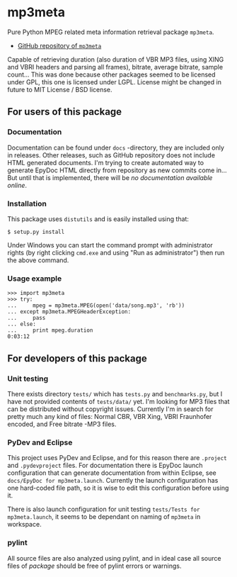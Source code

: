 mp3meta
========

Pure Python MPEG related meta information retrieval package `mp3meta`.

 * [GitHub repository of `mp3meta`](http://github.com/Ciantic/mp3meta.git)

Capable of retrieving duration (also duration of VBR MP3 files, using XING and 
VBRI headers and parsing all frames), bitrate, average bitrate, sample count... 
This was done because other packages seemed to be licensed under GPL, this one 
is licensed under LGPL. License might be changed in future to MIT License / BSD 
license.

## For users of this package

### Documentation

Documentation can be found under `docs` -directory, they are included only
in releases. Other releases, such as GitHub repository does not include HTML
generated documents. I'm trying to create automated way to generate EpyDoc
HTML directly from repository as new commits come in... But until that is 
implemented, there will be *no documentation available online*.

### Installation

This package uses `distutils` and is easily installed using that:

	$ setup.py install
	
Under Windows you can start the command prompt with administrator rights (by 
right clicking `cmd.exe` and using "Run as administrator") then run the above 
command.

### Usage example

    >>> import mp3meta
    >>> try:
    ...     mpeg = mp3meta.MPEG(open('data/song.mp3', 'rb'))
    ... except mp3meta.MPEGHeaderException:
    ...     pass
    ... else:
    ...     print mpeg.duration
    0:03:12
    
## For developers of this package

### Unit testing

There exists directory `tests/` which has `tests.py` and `benchmarks.py`,
but I have not provided contents of `tests/data/` yet. I'm looking for MP3 files
that can be distributed without copyright issues. Currently I'm in search for
pretty much any kind of files: Normal CBR, VBR Xing, VBRI Fraunhofer encoded, 
and Free bitrate -MP3 files.

### PyDev and Eclipse

This project uses PyDev and Eclipse, and for this reason there are `.project` 
and `.pydevproject` files. For documentation there is EpyDoc launch
configuration that can generate documentation from within Eclipse, see
`docs/EpyDoc for mp3meta.launch`. Currently the launch configuration has one
hard-coded file path, so it is wise to edit this configuration before using it.

There is also launch configuration for unit testing `tests/Tests for 
mp3meta.launch`, it seems to be dependant on naming of `mp3meta` in workspace. 

### pylint

All source files are also analyzed using pylint, and in ideal case all source
files of *package* should be free of pylint errors or warnings.